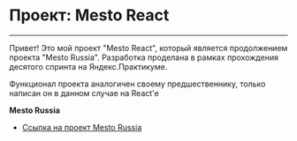 # Проект: Mesto React
---
Привет! Это мой проект "Mesto React", который является продолжением проекта "Mesto Russia". Разработка проделана в рамках прохождения десятого спринта на Яндекс.Практикуме.

Функционал проекта аналогичен своему предшественнику, только написан он в данном случае на React'e

**Mesto Russia**

* [Ссылка на проект Mesto Russia](https://github.com/evgboch/mesto)
